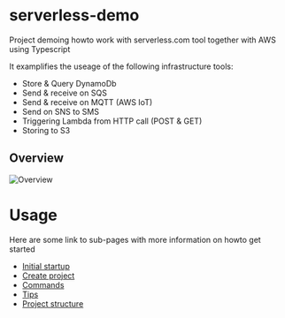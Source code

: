 # serverless-demo
Project demoing howto work with serverless.com tool together with AWS using Typescript

It examplifies the useage of the following infrastructure tools:
* Store & Query DynamoDb
* Send & receive on SQS
* Send & receive on MQTT (AWS IoT)
* Send on SNS to SMS
* Triggering Lambda from HTTP call (POST & GET)
* Storing to S3

## Overview
![Overview](http://www.plantuml.com/plantuml/png/bLHDJzj04BtdLqnpQ5C9v0CtL252Kj58XHOvgEUDFJ4hxDcmEqw4glxtxaxMOJ5nKNF0pBptvcFtsPUEbUMsgKVWVnyq5NLR8dnHErVhLJRzbSzCqnYw60dX4znJuHD83Fo0i3PrRNQQAgWr8R21mg9Y1AURJQtN6alOQjmDLiyFFEbmX7IDX5RLsRr3wowESsxCIjUOJNykhXNZJZqFy78iMglvUL4YiNzEgPoPC82Y0hEPgKYp6T06OikOVLVDgbG3fBbYjL8Ei_apgSRChmPu2sAqXFnZlNpGLBbiOPOpOt60Fjtu6Gl5sb1GLbR-pVAx_3y5jqE2d8rL5MPo7nYZ7ErM5vYVnRlPgEBHfs6yLEuH8Zg6tm6Ktyi5JFO-2CJfHf_0U2OnYDBJneUK0mNii-FFXpBx8qvAV5DKrcWF6X70mpuRIZas5frOKg2Fu91A1vg1ZQGj5gYtQ0D9KvLqwwvg4fJprKbShxlASKmuKCxfYh0C9Lk7rjSujdc5BFpztjV8866tzTizEq7SCefOH777AEmh0oTdnQtxkaNYMA3Rm0a26A1UeQvEjDr46mvF3zxSBPS9wK_lvcyDwtLqLiy1wM2Kq7Aa4ktBR266jCxGajxU4_VaxbfiyQJNkgaiF0MWjr1-wpNabcQZYwvNVfE39FeDZfjzuiwksk8HsRFbM64VlZqL-IHDsl3NOn85KgFhMXjoODOWODTJ0ZWzlO1NRuTWhpAHqxD_ZnUpmjrRzn-4UC7d82SIwC75yl7fpvRuLv0aVeMdKwMvtao2n_QIFsxQSqWzssvAnHYa0_IampdS2rl2zoJHJzr1f3wLIGy4OG_QMAY3g6Wx5yPEoWKVlgShpOw2DZhGQzbOZA_m2ZLLu91uDBhqkhQf_m80)

# Usage
Here are some link to sub-pages with more information on howto get started

* [Initial startup](./docs/startup.md)
* [Create project](./docs/create-prj.md)
* [Commands](./docs/commands.md)
* [Tips](./docs/tips.md)
* [Project structure](./docs/prj-structure.md)

